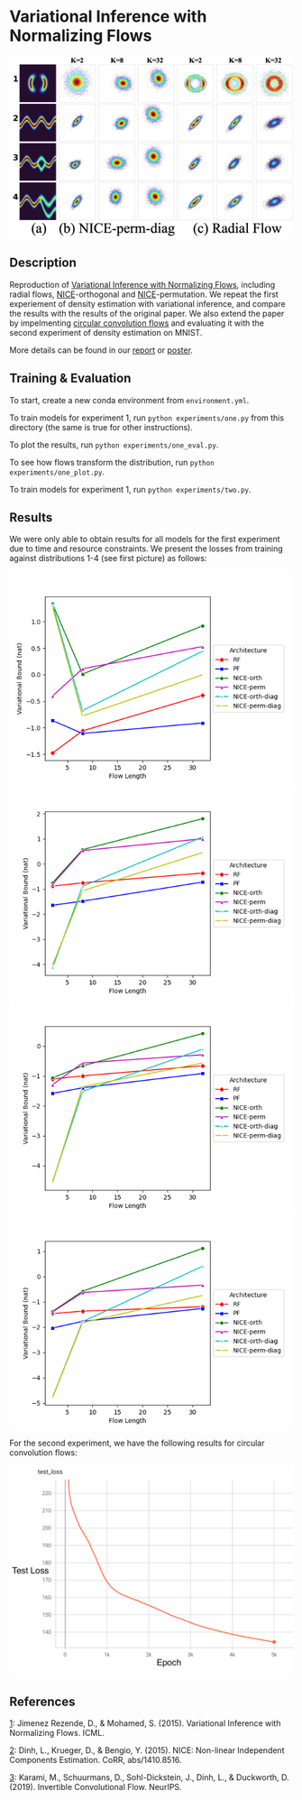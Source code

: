 # Variational Inference with Normalizing Flows

![plots](./poster/EFs-ours.png)

## Description

Reproduction of [Variational Inference with Normalizing Flows][1], including radial flows, [NICE][2]-orthogonal and [NICE][2]-permutation. We repeat the first experiement of density estimation with variational inference, and compare the results with the results of the original paper. We also extend the paper by impelmenting [circular convolution flows][3] and evaluating it with the second experiment of density estimation on MNIST.

More details can be found in our [report](./report/report.pdf) or [poster](./poster/poster.pdf).

## Training & Evaluation

To start, create a new conda environment from ``environment.yml``.

To train models for experiment 1, run ``python experiments/one.py`` from this directory (the same is true for other instructions).

To plot the results, run ``python experiments/one_eval.py``.

To see how flows transform the distribution, run ``python experiments/one_plot.py``.

To train models for experiment 1, run ``python experiments/two.py``.

## Results

We were only able to obtain results for all models for the first experiment due to time and resource constraints. We present the losses from training against distributions 1-4 (see first picture) as follows:

![u1_loss](./poster/u1.png)
![u2_loss](./poster/u2.png)
![u3_loss](./poster/u3.png)
![u4_loss](./poster/u4.png)

For the second experiment, we have the following results for circular convolution flows:

![c1_loss](./report/circular_conv_test_loss.png)

## References

[1][1]: Jimenez Rezende, D., & Mohamed, S. (2015). Variational Inference with Normalizing Flows. ICML.

[2][2]: Dinh, L., Krueger, D., & Bengio, Y. (2015). NICE: Non-linear Independent Components Estimation. CoRR, abs/1410.8516.

[3][3]: Karami, M., Schuurmans, D., Sohl-Dickstein, J., Dinh, L., & Duckworth, D. (2019). Invertible Convolutional Flow. NeurIPS.

[1]: https://arxiv.org/pdf/1505.05770.pdf
[2]: https://arxiv.org/pdf/1410.8516.pdf
[3]: https://proceedings.neurips.cc/paper/2019/file/b1f62fa99de9f27a048344d55c5ef7a6-Paper.pdf
